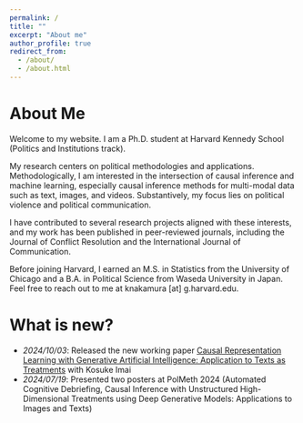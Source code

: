 ```yaml
---
permalink: /
title: ""
excerpt: "About me"
author_profile: true
redirect_from:
  - /about/
  - /about.html
---
```


# About Me
Welcome to my website. I am a Ph.D. student at Harvard Kennedy School (Politics and Institutions track).

My research centers on political methodologies and applications. Methodologically, I am interested in the intersection of causal inference and machine learning, especially causal inference methods for multi-modal data such as text, images, and videos. Substantively, my focus lies on political violence and political communication.

I have contributed to several research projects aligned with these interests, and my work has been published in peer-reviewed journals, including the Journal of Conflict Resolution and the International Journal of Communication.

Before joining Harvard, I earned an M.S. in Statistics from the University of Chicago and a B.A. in Political Science from Waseda University in Japan. Feel free to reach out to me at knakamura [at] g.harvard.edu.

# What is new?
- *2024/10/03*: Released the new working paper [Causal Representation Learning with Generative Artificial Intelligence: Application to Texts as Treatments](https://arxiv.org/abs/2410.00903) with Kosuke Imai
- *2024/07/19*: Presented two posters at PolMeth 2024 (Automated Cognitive Debriefing, Causal Inference with Unstructured High-Dimensional Treatments using Deep Generative Models: Applications to Images and Texts)